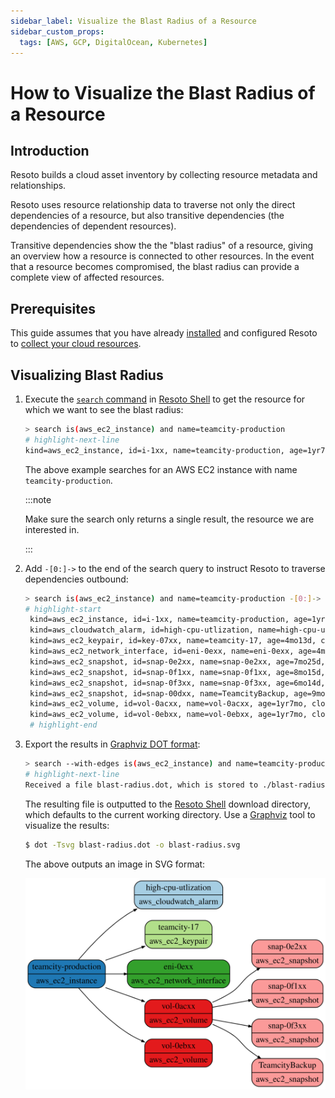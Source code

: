 ```yaml
---
sidebar_label: Visualize the Blast Radius of a Resource
sidebar_custom_props:
  tags: [AWS, GCP, DigitalOcean, Kubernetes]
---
```


# How to Visualize the Blast Radius of a Resource

## Introduction

Resoto builds a cloud asset inventory by collecting resource metadata and relationships.

Resoto uses resource relationship data to traverse not only the direct dependencies of a resource, but also transitive dependencies (the dependencies of dependent resources).

Transitive dependencies show the the "blast radius" of a resource, giving an overview how a resource is connected to other resources. In the event that a resource becomes compromised, the blast radius can provide a complete view of affected resources.

## Prerequisites

This guide assumes that you have already [installed](../../../getting-started/install-resoto/index.md) and configured Resoto to [collect your cloud resources](../../../getting-started/configure-cloud-provider-access/index.md).

## Visualizing Blast Radius

1. Execute the [`search` command](../../../reference/cli/search.md) in [Resoto Shell](../../../concepts/components/shell.md) to get the resource for which we want to see the blast radius:

   ```bash
   > search is(aws_ec2_instance) and name=teamcity-production
   # highlight-next-line
   ​kind=aws_ec2_instance, id=i-1xx, name=teamcity-production, age=1yr7mo, cloud=aws, account=prod, region=us-west-2​
   ```

   The above example searches for an AWS EC2 instance with name `teamcity-production`.

   :::note

   Make sure the search only returns a single result, the resource we are interested in.

   :::

2. Add `-[0:]->` to the end of the search query to instruct Resoto to traverse dependencies outbound:

   ```bash
   > search is(aws_ec2_instance) and name=teamcity-production -[0:]->
   # highlight-start
    ​kind=aws_ec2_instance, id=i-1xx, name=teamcity-production, age=1yr7mo, cloud=aws, account=prod, region=us-west-2
    ​kind=aws_cloudwatch_alarm, id=high-cpu-utlization, name=high-cpu-utlization, age=1yr7mo, last_update=1yr7mo, cloud=aws, account=prod, region=us-west-2
    ​kind=aws_ec2_keypair, id=key-07xx, name=teamcity-17, age=4mo13d, cloud=aws, account=prod, region=us-west-2
    ​kind=aws_ec2_network_interface, id=eni-0exx, name=eni-0exx, age=4mo13d, cloud=aws, account=prod, region=us-west-2
    ​kind=aws_ec2_snapshot, id=snap-0e2xx, name=snap-0e2xx, age=7mo25d, cloud=aws, account=prod, region=us-west-2
    ​kind=aws_ec2_snapshot, id=snap-0f1xx, name=snap-0f1xx, age=8mo15d, cloud=aws, account=prod, region=us-west-2
    ​kind=aws_ec2_snapshot, id=snap-0f3xx, name=snap-0f3xx, age=6mo14d, cloud=aws, account=prod, region=us-west-2
    ​kind=aws_ec2_snapshot, id=snap-00dxx, name=TeamcityBackup, age=9mo19d, cloud=aws, account=prod, region=us-west-2
    ​kind=aws_ec2_volume, id=vol-0acxx, name=vol-0acxx, age=1yr7mo, cloud=aws, account=prod, region=us-west-2
    ​kind=aws_ec2_volume, id=vol-0ebxx, name=vol-0ebxx, age=1yr7mo, cloud=aws, account=prod, region=us-west-2
    # highlight-end
   ```

3. Export the results in [Graphviz DOT format](https://graphviz.org/doc/info/lang.html):

   ```bash
   > search --with-edges is(aws_ec2_instance) and name=teamcity-production -[0:]-> | format --dot | write blast-radius.dot
   # highlight-next-line
   ​Received a file blast-radius.dot, which is stored to ./blast-radius.dot.
   ```

   The resulting file is outputted to the [Resoto Shell](../../../concepts/components/shell.md) download directory, which defaults to the current working directory. Use a [Graphviz](https://graphviz.org) tool to visualize the results:

   ```bash
   $ dot -Tsvg blast-radius.dot -o blast-radius.svg
   ```

   The above outputs an image in SVG format:

   ![Diagram illustrating blast radius](./img/blast-radius.svg)
